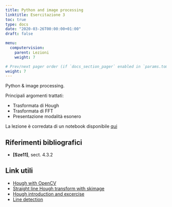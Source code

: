 ```yaml
---
title: Python and image processing
linktitle: Esercitazione 3
toc: true
type: docs
date: "2020-03-26T00:00:00+01:00"
draft: false

menu:
  computervision:
    parent: Lezioni
    weight: 7

# Prev/next pager order (if `docs_section_pager` enabled in `params.toml`)
weight: 7
---
```


Python & image processing.

Principali argomenti trattati:

- Trasformata di Hough
- Trasformata di FFT
- Presentazione modalità esonero

La lezione è corredata di un notebook disponibile [qui](https://github.com/gmanco/cv_notebooks/blob/master/labs_lecture/lab03)



## Riferimenti bibliografici

- **[Sze11]**, sect. 4.3.2

## Link utili

- [Hough with OpenCV](https://docs.opencv.org/3.4/d9/db0/tutorial_hough_lines.html)
- [Straight line Hough transform with skimage](https://scikit-image.org/docs/dev/auto_examples/edges/plot_line_hough_transform.html)
- [Hough introduction and excercise](https://homepages.inf.ed.ac.uk/rbf/HIPR2/hough.htm)
- [Line detection](https://towardsdatascience.com/lines-detection-with-hough-transform-84020b3b1549)

